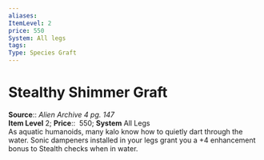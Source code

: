 ```yaml
---
aliases: 
ItemLevel: 2
price: 550
System: All legs 
tags: 
Type: Species Graft
---
```


# Stealthy Shimmer Graft

**Source**:: _Alien Archive 4 pg. 147_  
**Item Level** 2;
**Price**::  550; **System** All Legs  
As aquatic humanoids, many kalo know how to quietly dart through the water. Sonic dampeners installed in your legs grant you a +4 enhancement bonus to Stealth checks when in water.
